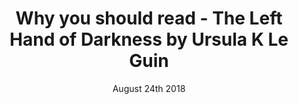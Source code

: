 ---
layout: ampstory
title: Why you should read - The Left Hand of Darkness by Ursula K Le Guin
date: August 24th 2018
cover:
   title: Why you should read&#58; The Left Hand of Darkness by Ursula K Le Guin
   subtitle: A beautiful book, but best read in the depths of winter
pages: 
 - background: http://z2-ec2.images-amazon.com/images/P/B00YBA7PGW._SX_SCRMZZZZZZZ_V196021930_.jpg
 - layout: thirds
   middle: <h2>The left hand of darkness is a wonderful book. Full of human & alien struggling...</h2>
 - layout: thirds
   middle: "<h2>Let's take a look at the book through the lens of it's various covers:</h2>"   
 - background: https://images-na.ssl-images-amazon.com/images/I/51br41p6mPL.jpg 
 - background: https://images-na.ssl-images-amazon.com/images/I/41Hv-x%2BwYvL.jpg
 - layout: thirds
   middle: <h2>These covers show the major themes of ice ❄️, fire 🔥 and an epic journey 🚶‍♀️. </h2>
 - background: https://bloximages.chicago2.vip.townnews.com/dailyuw.com/content/tncms/assets/v3/editorial/3/c2/3c22c40a-fcec-11e7-9cd0-afc065ba665a/5a61a158bec82.image.jpg 
 - layout: thirds
   middle: <h2>Then this cover! Ice again, sure but the core duality of the book is uncovered here (and this is actually my favorite cover). The duality of alien and stranger, man and woman, lover and friend, enemy and friend.</h2> 
 - background: https://i.pinimg.com/564x/27/02/b3/2702b3034a6b5eabc461848a3e136cf7.jpg 
 - layout: thirds
   middle: <h2>And then... darkness emerges</h2>  
 - background: /images/lefthanddarknesscover.jpg 
 - layout: thirds
   middle: '<h2>"To learn which questions are unanswerable, and not to answer them: this skill is most needful in times of stress and darkness."</h2>'
 - layout: vertical
   top: <h2>If all of that isn't enough apparently it's coming to TV!</h2>  
   image: /images/varietyursula.png
 - layout: thirds
   middle: <h2>Go read it!</h2>    
   cta:
    - link: https://www.amazon.com/dp/B00YBA7PGW/
    - text: https://www.amazon.com/dp/B00YBA7PGW/   
---